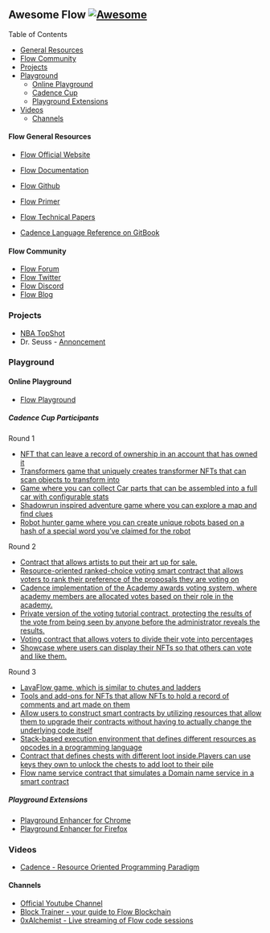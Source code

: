 ## **Awesome Flow** [![Awesome](https://cdn.rawgit.com/sindresorhus/awesome/d7305f38d29fed78fa85652e3a63e154dd8e8829/media/badge.svg)](https://github.com/sindresorhus/awesome)

Table of Contents
- [General Resources](#flow-general-resources)
- [Flow Community](#flow-community)
- [Projects](#projects)
- [Playground](#playground)
  - [Online Playground](#online-playground)
  - [Cadence Cup](#cadence-cup-participants)
  - [Playground Extensions](#playground-extensions)
- [Videos](#videos)
  - [Channels](#channels)

#### Flow General Resources
- [Flow Official Website](https://www.onflow.org/)
- [Flow Documentation](https://www.onflow.org/docs)
- [Flow Github](https://github.com/onflow)
- [Flow Primer](https://www.onflow.org/primer)
- [Flow Technical Papers](https://www.onflow.org/technical-paper)

- [Cadence Language Reference on GitBook](https://max-daunarovich.gitbook.io/flow-network)

#### Flow Community
- [Flow Forum](https://forum.onflow.org/)
- [Flow Twitter](https://twitter.com/flow_blockchain)
- [Flow Discord](https://discord.com/invite/flow)
- [Flow Blog](https://www.onflow.org/blog)


### Projects
- [NBA TopShot](https://www.nbatopshot.com/)
- Dr. Seuss - [Annoncement](https://medium.com/dapperlabs/dr-seuss-digital-collectibles-on-flow-by-the-creators-of-cryptokitties-7651835643a7)


### Playground
#### Online Playground
- [Flow Playground](https://play.onflow.org/)
##### Cadence Cup Participants
Round 1
- [NFT that can leave a record of ownership in an account that has owned it](https://play.onflow.org/62188087-bb62-4e1a-89cf-e437c729b5f0)
- [Transformers game that uniquely creates transformer NFTs that can scan objects to transform into](https://play.onflow.org/7f66d257-3e12-4ac7-a2d0-2db503eede22)
- [Game where you can collect Car parts that can be assembled into a full car with configurable stats](https://play.onflow.org/56099f70-d0c8-42eb-917c-9670554d764b)
- [Shadowrun inspired adventure game where you can explore a map and find clues](https://play.onflow.org/159648c8-f6c2-49b1-8707-374f3efb80e8)
- [Robot hunter game where you can create unique robots based on a hash of a special word you’ve claimed for the robot](https://play.onflow.org/bffa4e28-0eaf-430c-83ea-7d2465daf98d)

Round 2
- [Contract that allows artists to put their art up for sale.](https://play.onflow.org/dd3edf29-5bd6-4782-b941-c021a9a374ca)
- [Resource-oriented ranked-choice voting smart contract that allows voters to rank their preference of the proposals they are voting on](https://play.onflow.org/85fba518-818e-40fd-a546-78365657901c)
- [Cadence implementation of the Academy awards voting system, where academy members are allocated votes based on their role in the academy. ](https://play.onflow.org/b7e2df71-c362-4827-8332-80685956ca75)
- [Private version of the voting tutorial contract, protecting the results of the vote from being seen by anyone before the administrator reveals the results. ](https://play.onflow.org/9ec6f096-60eb-4f7b-bfc1-abf15c572016)
- [Voting contract that allows voters to divide their vote into percentages](https://play.onflow.org/ea59b248-8e18-4862-9332-4a90c282c000)
- [Showcase where users can display their NFTs so that others can vote and like them. ](https://play.onflow.org/6b4b846e-1681-4612-b2c2-f0dc8bbe92ce)

Round 3
- [LavaFlow game, which is similar to chutes and ladders](https://play.onflow.org/addb97cd-6a56-4033-a07c-c89b820f52bf)
- [Tools and add-ons for NFTs that allow NFTs to hold a record of comments and art made on them](https://play.onflow.org/4b24ef74-9fe6-4892-a8d4-ec91d1caee31)
- [Allow users to construct smart contracts by utilizing resources that allow them to upgrade their contracts without having to actually change the underlying code itself](https://play.onflow.org/93dfe510-605c-42a6-90df-ae016b9b9f73)
- [Stack-based execution environment that defines different resources as opcodes in a programming language](https://play.onflow.org/8e5283ba-9e5b-4b41-be37-dbf55b6a26ea)
- [Contract that defines chests with different loot inside.Players can use keys they own to unlock the chests to add loot to their pile](https://play.onflow.org/50d7d7d3-a439-4d09-b3a2-207071804820)
- [Flow name service contract that simulates a Domain name service in a smart contract](https://play.onflow.org/e05e38b1-3e45-403e-ae7f-00788893395f)

##### Playground Extensions
- [Playground Enhancer for Chrome](https://chrome.google.com/webstore/detail/flow-playground-enhancer/agjkjdemgkkmgdmeobefbmfiakkgkkdh)
- [Playground Enhancer for Firefox](https://addons.mozilla.org/en-US/firefox/addon/flow-playground-enhancer/)


### Videos
- [Cadence - Resource Oriented Programming Paradigm](https://www.youtube.com/watch?v=OYXIr3LuclE&t=64s)

#### Channels
- [Official Youtube Channel](https://www.youtube.com/channel/UCs9r5lqmYQsKCpLB9jKwocg)
- [Block Trainer - your guide to Flow Blockchain](https://www.youtube.com/channel/UC5qtVf5CpV1kz6TolFFn3Rw)
- [0xAlchemist - Live streaming of Flow code sessions](https://www.youtube.com/channel/UCMC_HV4H5qBuMSiK0Ngkufg)
